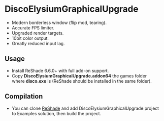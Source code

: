 # DiscoElysiumGraphicalUpgrade

- Modern borderless window (flip mod, tearing).
- Accurate FPS limiter.
- Upgraded render targets.
- 10bit color output.
- Greatly reduced input lag.

## Usage

- Install ReShade 6.6.0+ with full add-on support.
- Copy **DiscoElysiumGraphicalUpgrade.addon64** the games folder where **disco.exe** is (ReShade should be installed in the same folder).

## Compilation

- You can clone [ReShade](https://github.com/crosire/reshade) and add DiscoElysiumGraphicalUpgrade project to Examples solution, then build the project.